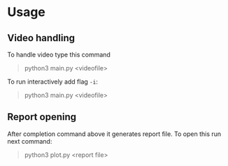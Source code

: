 # Usage

## Video handling
To handle video type this command
>python3 main.py \<videofile\>

To run interactively add flag `-i`:
>python3 main.py \<videofile\>

## Report opening
After completion command above it generates report file. To open this run next command:
>python3 plot.py \<report file\>